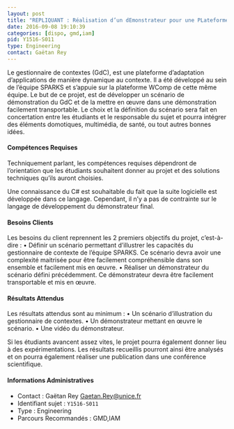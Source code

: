 ```yaml
---
layout: post
title: "REPLIQUANT : Réalisation d’un dEmonstrateur pour une PLateforme d’InformatiQUe AmbiaNTe"
date: 2016-09-08 19:10:39
categories: [dispo, gmd,iam]
pid: Y1516-S011
type: Engineering
contact: Gaëtan Rey
---
```

       
Le gestionnaire de contextes (GdC), est une plateforme d’adaptation d’applications de manière dynamique au contexte. Il a été développé au sein de l’équipe SPARKS et s’appuie sur la plateforme WComp de cette même équipe. Le but de ce projet, est de développer un scénario de démonstration du GdC et de la mettre en œuvre dans une démonstration facilement transportable. Le choix et la définition du scénario sera fait en concertation entre les étudiants et le responsable du sujet et pourra intégrer des éléments domotiques, multimédia, de santé, ou tout autres bonnes idées.

#### Compétences Requises
Techniquement parlant, les compétences requises dépendront de l’orientation que les étudiants souhaitent donner au projet et des solutions techniques qu’ils auront choisies. 

Une connaissance du C# est souhaitable du fait que la suite logicielle est développée dans ce langage. Cependant, il n’y a pas de contrainte sur le langage de développement du démonstrateur final.


#### Besoins Clients
Les besoins du client reprennent les 2 premiers objectifs du projet, c’est-à-dire :
•	Définir un scénario permettant d’illustrer les capacités du gestionnaire de contexte de l’équipe SPARKS. Ce scénario devra avoir une complexité maitrisée pour être facilement compréhensible dans son ensemble et facilement mis en œuvre.
•	Réaliser un démonstrateur du scénario défini précédemment. Ce démonstrateur devra être facilement transportable et mis en œuvre.

#### Résultats Attendus
Les résultats attendus sont au minimum :
•	Un scénario d’illustration du gestionnaire de contextes.
•	Un démonstrateur mettant en œuvre le scénario.
•	Une vidéo du démonstrateur.

Si les étudiants avancent assez vites, le projet pourra également donner lieu à des expérimentations. Les résultats recueillis pourront ainsi être analysés et on pourra également réaliser une publication dans une conférence scientifique.
     

#### Informations Administratives
  * Contact : Gaëtan Rey <Gaetan.Rey@unice.fr>
  * Identifiant sujet : `Y1516-S011`
  * Type : Engineering
  * Parcours Recommandés : GMD,IAM
     